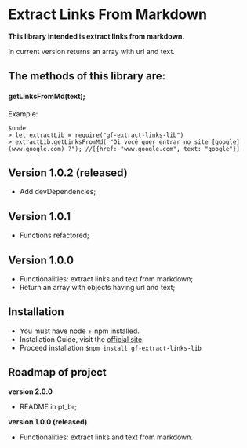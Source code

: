 # Extract Links From Markdown
**This library intended is extract links from markdown.**

In current version returns an array with url and text.

## The methods of this library are:
#### **getLinksFromMd(text);**

Example:

```
$node
> let extractLib = require("gf-extract-links-lib")
> extractLib.getLinksFromMd( "Oi você quer entrar no site [google](www.google.com) ?"); //[{href: "www.google.com", text: "google"}]
```

## Version 1.0.2 (released)
- Add devDependencies;

## Version 1.0.1
- Functions refactored;

## Version 1.0.0
- Functionalities: extract links and text from markdown;
- Return an array with objects having url and text;


## Installation
- You must have node + npm installed.
- Installation Guide, visit the [official site](https://www.npmjs.com/get-npm).
- Proceed installation `$npm install gf-extract-links-lib`


## Roadmap of project
**version 2.0.0**
- README in pt_br;

**version 1.0.0 (released)**
- Functionalities: extract links and text from markdown.
